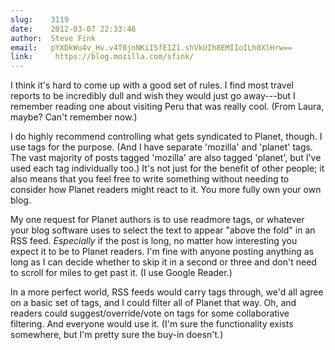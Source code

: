 ```yaml
---
slug:    3119
date:    2012-03-07 22:33:46
author:  Steve Fink
email:   pYXDkWu4v_Hv.v4T0jnNKiI5fE1Z1.shVkUIh8EMIIoILh0XlHrw==
link:     https://blog.mozilla.com/sfink/
---
```


I think it's hard to come up with a good set of rules. I find most
travel reports to be incredibly dull and wish they would just go
away---but I remember reading one about visiting Peru that was really
cool. (From Laura, maybe? Can't remember now.)

I do highly recommend controlling what gets syndicated to Planet,
though. I use tags for the purpose. (And I have separate 'mozilla' and
'planet' tags. The vast majority of posts tagged 'mozilla' are also
tagged 'planet', but I've used each tag individually too.) It's not
just for the benefit of other people; it also means that you feel free
to write something without needing to consider how Planet readers
might react to it. You more fully own your own blog.

My one request for Planet authors is to use readmore tags, or whatever
your blog software uses to select the text to appear "above the fold"
in an RSS feed. *Especially* if the post is long, no matter how
interesting you expect it to be to Planet readers. I'm fine with
anyone posting anything as long as I can decide whether to skip it in
a second or three and don't need to scroll for miles to get past
it. (I use Google Reader.)

In a more perfect world, RSS feeds would carry tags through, we'd all
agree on a basic set of tags, and I could filter all of Planet that
way. Oh, and readers could suggest/override/vote on tags for some
collaborative filtering. And everyone would use it. (I'm sure the
functionality exists somewhere, but I'm pretty sure the buy-in
doesn't.)
